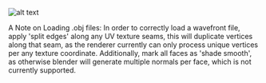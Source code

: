 

![alt text](https://github.com/jimdox/black_box/blob/master/juno_engine/res/juno-s.png)

A Note on Loading .obj files:
In order to correctly load a wavefront file, apply 'split edges' along any UV texture seams, this will duplicate vertices along that seam, as the renderer currently can only process unique vertices per any texture coordinate. Additionally, mark all faces as 'shade smooth', as otherwise blender will generate multiple normals per face, which is not currently supported.

